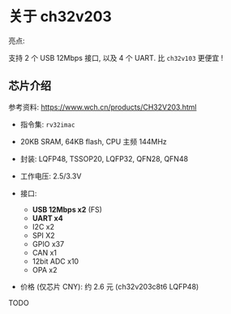 # 关于 ch32v203

亮点:

支持 2 个 USB 12Mbps 接口, 以及 4 个 UART. 比 `ch32v103` 更便宜 !

## 芯片介绍

参考资料: <https://www.wch.cn/products/CH32V203.html>

- 指令集: `rv32imac`

- 20KB SRAM, 64KB flash, CPU 主频 144MHz

- 封装: LQFP48, TSSOP20, LQFP32, QFN28, QFN48

- 工作电压: 2.5/3.3V

- 接口:
  - **USB 12Mbps x2** (FS)
  - **UART x4**
  - I2C x2
  - SPI X2
  - GPIO x37
  - CAN x1
  - 12bit ADC x10
  - OPA x2

- 价格 (仅芯片 CNY): 约 2.6 元 (ch32v203c8t6 LQFP48)

TODO
